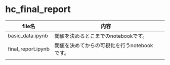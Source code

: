 # hc_final_report

| file名             | 内容                                         |     | 
| ------------------ | -------------------------------------------- | --- | 
| basic_data.ipynb   | 閾値を決めるとこまでのnotebookです。         |     | 
| final_report.ipynb | 閾値を決めてからの可視化を行うnotebookです。 |     | 
|                    |                                              |     | 
